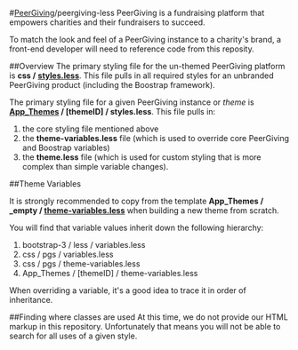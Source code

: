 #[PeerGiving](www.peergiving.com)/peergiving-less
PeerGiving is a fundraising platform that empowers charities and their fundraisers to succeed. 

To match the look and feel of a PeerGiving instance to a charity's brand, a front-end developer will need to reference code from this reposity.

##Overview
The primary styling file for the un-themed PeerGiving platform is **css /** [**styles.less**](https://github.com/PeerGivingSolutions/themes/blob/master/css/styles.less). This file pulls in all required styles for an unbranded PeerGiving product (including the Boostrap framework).

The primary styling file for a given PeerGiving instance or *theme* is **[App_Themes](https://github.com/PeerGivingSolutions/themes/tree/master/App_Themes) / [themeID] / styles.less**. This file pulls in:

1. the core styling file mentioned above
2. the **theme-variables.less** file (which is used to override core PeerGiving and Boostrap variables)
3. the **theme.less** file (which is used for custom styling that is more complex than simple variable changes).

##Theme Variables

It is strongly recommended to copy from the template **App_Themes / _empty / [theme-variables.less](https://github.com/PeerGivingSolutions/themes/tree/master/App_Themes/_empty/theme-variables.less)** when building a new theme from scratch.

You will find that variable values inherit down the following hierarchy:

1. bootstrap-3 / less / variables.less
2. css / pgs / variables.less
3. css / pgs / theme-variables.less
4. App_Themes / [themeID] / theme-variables.less
 
When overriding a variable, it's a good idea to trace it in order of inheritance.

##Finding where classes are used
At this time, we do not provide our HTML markup in this repository. Unfortunately that means you will not be able to search for all uses of a given style. 
